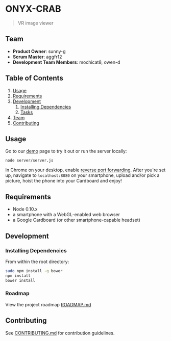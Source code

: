 # ONYX-CRAB

> VR image viewer

## Team

  - __Product Owner__: sunny-g
  - __Scrum Master__: aggfr12
  - __Development Team Members__: mochicat8, owen-d

## Table of Contents

1. [Usage](#Usage)
1. [Requirements](#requirements)
1. [Development](#development)
    1. [Installing Dependencies](#installing-dependencies)
    1. [Tasks](#tasks)
1. [Team](#team)
1. [Contributing](#contributing)

## Usage

Go to our [demo](onyxcrabby.azurewebsites.net) page to try it out or run the server locally:

```
node server/server.js
```

In Chrome on your desktop, enable [reverse port forwarding](https://developer.chrome.com/devtools/docs/remote-debugging). After you're set up, navigate to ```localhost:8080``` on your smartphone, upload and/or pick a picture, hoist the phone into your Cardboard and enjoy!

## Requirements

- Node 0.10.x
- a smartphone with a WebGL-enabled web browser
- a Google Cardboard (or other smartphone-capable headset)

## Development

### Installing Dependencies

From within the root directory:

```sh
sudo npm install -g bower
npm install
bower install
```

### Roadmap

View the project roadmap [ROADMAP.md](ROADMAP.md)


## Contributing

See [CONTRIBUTING.md](CONTRIBUTING.md) for contribution guidelines.
